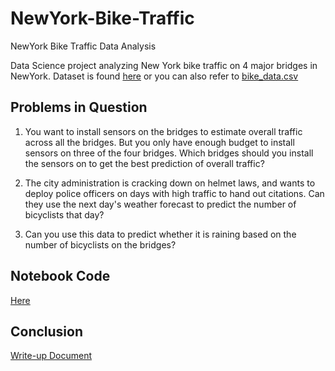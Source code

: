 # NewYork-Bike-Traffic
NewYork Bike Traffic Data Analysis


Data Science project analyzing New York bike traffic on 4 major bridges in NewYork.
Dataset is found [here](https://www.kaggle.com/new-york-city/nyc-east-river-bicycle-crossings) or you can also refer to [bike_data.csv](bike_data.csv)

## Problems in Question
1. You want to install sensors on the bridges to estimate overall traffic across all the bridges. But you only have enough budget to install sensors on three of the four bridges. Which bridges should you install the sensors on to get the best prediction of overall traffic?

2. The city administration is cracking down on helmet laws, and wants to deploy police officers on days with high traffic to hand out citations. Can they use the next day's weather forecast to predict the number of bicyclists that day?

3. Can you use this data to predict whether it is raining based on the number of bicyclists on the bridges?

## Notebook Code
[Here](bike_traffic.ipynb)

## Conclusion 
[Write-up Document](report.pdf)
